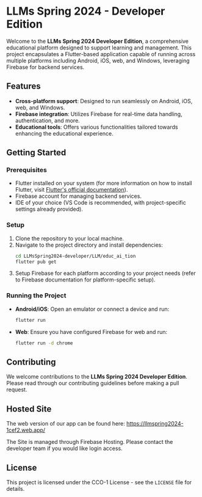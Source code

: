 # LLMs Spring 2024 - Developer Edition

Welcome to the **LLMs Spring 2024 Developer Edition**, a comprehensive educational platform designed to support learning and management. This project encapsulates a Flutter-based application capable of running across multiple platforms including Android, iOS, web, and Windows, leveraging Firebase for backend services.

## Features

- **Cross-platform support**: Designed to run seamlessly on Android, iOS, web, and Windows.
- **Firebase integration**: Utilizes Firebase for real-time data handling, authentication, and more.
- **Educational tools**: Offers various functionalities tailored towards enhancing the educational experience.

## Getting Started

### Prerequisites

- Flutter installed on your system (for more information on how to install Flutter, visit [Flutter's official documentation](https://flutter.dev/docs/get-started/install)).
- Firebase account for managing backend services.
- IDE of your choice (VS Code is recommended, with project-specific settings already provided).

### Setup

1. Clone the repository to your local machine.
2. Navigate to the project directory and install dependencies:
   ```bash
   cd LLMsSpring2024-developer/LLM/educ_ai_tion
   flutter pub get
3. Setup Firebase for each platform according to your project needs (refer to Firebase documentation for platform-specific setup).

### Running the Project

- **Android/iOS**: Open an emulator or connect a device and run:
  ```bash
  flutter run
  ```
- **Web**: Ensure you have configured Firebase for web and run:
  ```bash
  flutter run -d chrome
  ```

## Contributing

We welcome contributions to the **LLMs Spring 2024 Developer Edition**. Please read through our contributing guidelines before making a pull request.

## Hosted Site
The web version of our app can be found here: https://llmspring2024-1cef2.web.app/

The Site is managed through Firebase Hosting.
Please contact the developer team if you would like login access.

## License

This project is licensed under the CCO-1 License - see the `LICENSE` file for details.
